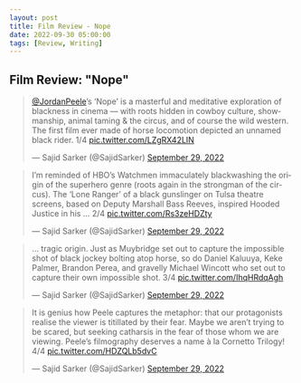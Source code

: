 ```yaml
---
layout: post
title: Film Review - Nope
date: 2022-09-30 05:00:00
tags: [Review, Writing]
---
```

## Film Review: "Nope"

<blockquote class="twitter-tweet" data-lang="en" data-theme="light"><p lang="en" dir="ltr"><a href="https://twitter.com/JordanPeele?ref_src=twsrc%5Etfw">@JordanPeele</a>’s ‘Nope’ is a masterful and meditative exploration of blackness in cinema — with roots hidden in cowboy culture, showmanship, animal taming &amp; the circus, and of course the wild western. The first film ever made of horse locomotion depicted an unnamed black rider. 1/4 <a href="https://t.co/LZgRX42LIN">pic.twitter.com/LZgRX42LIN</a></p>&mdash; Sajid Sarker (@SajidSarker) <a href="https://twitter.com/SajidSarker/status/1575631179805757440?ref_src=twsrc%5Etfw">September 29, 2022</a></blockquote> <script async src="https://platform.twitter.com/widgets.js" charset="utf-8"></script>

<blockquote class="twitter-tweet" data-lang="en"><p lang="en" dir="ltr">I’m reminded of HBO’s Watchmen immaculately blackwashing the origin of the superhero genre (roots again in the strongman of the circus). The ‘Lone Ranger’ of a black gunslinger on Tulsa theatre screens, based on Deputy Marshall Bass Reeves, inspired Hooded Justice in his … 2/4 <a href="https://t.co/Rs3zeHDZty">pic.twitter.com/Rs3zeHDZty</a></p>&mdash; Sajid Sarker (@SajidSarker) <a href="https://twitter.com/SajidSarker/status/1575631189917827072?ref_src=twsrc%5Etfw">September 29, 2022</a></blockquote> <script async src="https://platform.twitter.com/widgets.js" charset="utf-8"></script>

<blockquote class="twitter-tweet" data-lang="en"><p lang="en" dir="ltr">… tragic origin. Just as Muybridge set out to capture the impossible shot of black jockey bolting atop horse, so do Daniel Kaluuya, Keke Palmer, Brandon Perea, and gravelly Michael Wincott who set out to capture their own impossible shot. 3/4 <a href="https://t.co/IhqHRdqAgh">pic.twitter.com/IhqHRdqAgh</a></p>&mdash; Sajid Sarker (@SajidSarker) <a href="https://twitter.com/SajidSarker/status/1575631198549725184?ref_src=twsrc%5Etfw">September 29, 2022</a></blockquote> <script async src="https://platform.twitter.com/widgets.js" charset="utf-8"></script>

<blockquote class="twitter-tweet" data-lang="en"><p lang="en" dir="ltr">It is genius how Peele captures the metaphor: that our protagonists realise the viewer is titillated by their fear. Maybe we aren’t trying to be scared, but seeking catharsis in the fear of those whom we are viewing. Peele’s filmography deserves a name à la Cornetto Trilogy! 4/4 <a href="https://t.co/HDZQLb5dvC">pic.twitter.com/HDZQLb5dvC</a></p>&mdash; Sajid Sarker (@SajidSarker) <a href="https://twitter.com/SajidSarker/status/1575631207835914240?ref_src=twsrc%5Etfw">September 29, 2022</a></blockquote> <script async src="https://platform.twitter.com/widgets.js" charset="utf-8"></script>

